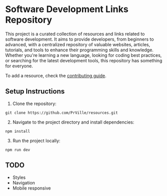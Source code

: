 # Software Development Links Repository

This project is a curated collection of resources and links related to software development. It aims to provide developers, from beginners to advanced, with a centralized repository of valuable websites, articles, tutorials, and tools to enhance their programming skills and knowledge. Whether you're learning a new language, looking for coding best practices, or searching for the latest development tools, this repository has something for everyone.

To add a resource, check the [contributing guide](CONTRIBUTING.md).

## Setup Instructions

1. Clone the repository:

```
git clone https://github.com/PrVille/resources.git
```

2. Navigate to the project directory and install dependencies:

```
npm install
```

3. Run the project locally:

```
npm run dev
```

## TODO

- Styles
- Navigation
- Mobile responsive
